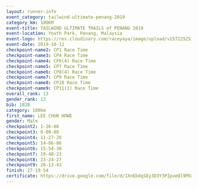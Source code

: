 ```yaml
---
layout: runner-info 
event_category: tailwind-ultimate-penang-2019 
category_km: 100KM 
event-title: TAILWIND ULTIMATE TRAILS of PENANG 2019 
event-location: Youth Park, Penang, Malaysia 
event-logo: https://res.cloudinary.com/raceyaya/image/upload/v1572252513/logo/utop-2019_h9tzys.jpg 
event-date: 2019-10-12 
checkpoint-name2: CP1 Race Time 
checkpoint-name3: CP4 Race Time 
checkpoint-name4: CP6(4) Race Time 
checkpoint-name5: CP7 Race Time 
checkpoint-name6: CP8(4) Race Time 
checkpoint-name7: CP9 Race Time 
checkpoint-name8: CP10 Race Time 
checkpoint-name9: CP11(1) Race Time 
overall_rank: 13
gender_rank: 12
bib: 1028
category: 100km
first_name: LEE CHUN HOWE
gender: Male
checkpoint2: 1-26-08
checkpoint3: 6-00-08
checkpoint4: 11-27-20
checkpoint5: 14-06-06
checkpoint6: 15-54-30
checkpoint7: 19-48-23
checkpoint8: 23-24-27
checkpoint9: 26-13-43
finish: 27-19-54
certificate: https://drive.google.com/file/d/1XnEbdqSEy3D3Y3PIpueQl9PDzmwSIjN6/view?usp=sharing
---
```


